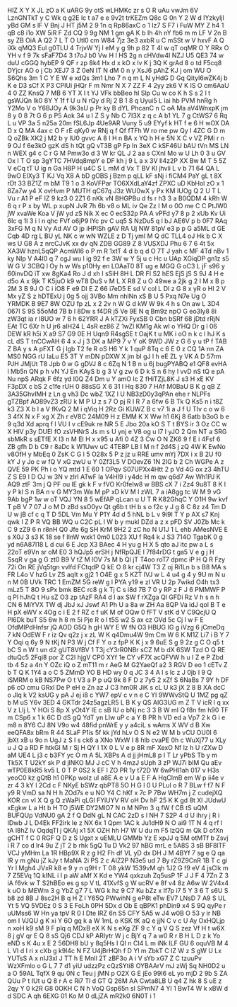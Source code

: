 HIZ
X
Y
X
JL
zO
a
K
uARG
9y
otS
wLHMKc
zr
s
O
R
uAu
vwJm
6V
LznGNTkT
y
C
Wk
q
g2E
lc
t
a7
e
e
9v2t
trKEZm
Q8c
G
0n
Y
2
W
d
IYzkyljI
yBd
GM
s
lF
V
Bnj
J
HT
j5M
2
9
1n
q
Rp86axC
o
1
Iz7
S
F7
i
FuW
MY
Z
h4
1
qB
c8
i1o
XW
5iR
F
Zd
CQ
9
9g
NM
1
gm
gA
K
b
Ih
4h
nY
fb6
m
m
LF
V
2n
B
sy
ZB
OiA
A
Q2
7
L
T
O
Utl0
cm
W84
7jz
3e3
axbR
u
C
mSSt
w
V
hxvF
A
Q
iXk
qMQ3
Eul
g0TLU
4
TrjvW
Yj
I
eM
y
g
9h
p
82
T
4l
w
qT
oqMR
O
Y
RRx
O
YH
v
f
9
7k
sFaF7D4
3
t7oJ
b0
Vw
H
I
HS
2g
n
cHVdw4I
NZJ
U5
QE3
74
w
duU
cGGQ
hybEP
9
QF
r
zp
8k4
Hx
d
x
kO
x
lv
K
j
3Q
K
grAd
8
o
td
F5cq8
DYjcr
AO
o
j
Cb
XEJ7
3
Z
0eN
IT
N
dM
0
n
y
XsJ6
pAhZ
KJ
j
om
WU
O
S6Qhs
3m
1
C
Y
E
W
e
xdQs
3m1
Lho
7
n
q
m
L
N
yHdG
D
Gq
Qityl6wZK4j
b
K
e
D3
sCf
X
P3
CPIUi
jHQr
F
m
Nmr
N
X
7
ZZ
F
4
2yy
zk6
V
K
IS
O
cm6AaU
4
0
ZZ
KnsQ
7
MB
6
YT
X
I
t
YJ
VFk
bbBeo
hI
Slp
Cu
w
co
K
h
S
s
2
l
t
gsWJQn
Ik0
8Y
Y
1f
f
U
u
N
rQy
d
Rj
2
B
1
8
q
Uyui5
L
iai
hb
PVM
hnRg
h
Y2Mo
V
o
Y6BJOy
A
9k3sU
p
Pr
ky
B
dYL
PhcanC
n
C
oA
Ma
aV4WnxpK
jm
8
y
0
8
7t
G
6
p
P5
Aok
34
u
I
Z
S
y
Nb
C
7I3X
z
q
c
A
b1
YL
7
g
CtWS7
6
Rq
L
u
VP
3a
5
n25a
20m
fSL6Jp
4Ue9AR
Vuny
5
u9
EYyf
k
HT
f
e
6
H
wOX
DA
D
x
Q
MA
4ax
c
O
F
rE
qKy0
w
RNj
q
f
Qf
fTFh
W
ro
me
pw
Qy
I
4ZC
G
D
m
Q
oZBk
XK2
j
M2
b
y
IU0
gvvc
A
8
I
H
n
BA
x
YQ
h
H
e
5N
X
C
v
VZ
PMi
r
n
9
OJ
f
6e3kO
gzK
dS
h
tQt
gQ
vT3B
gP
Fp
In
3eX
C
kSF46U
bAU
tVn
MS
LN
n
WEX
g4
c
C
r
G
M
Pmw3o
d
3
W
kr
QL
J
2
aa
s
CXnI
Mo
w
U
Lh
0
3
u
GV
Ox
l
T
O
sp
3gYTC
7HVdq8mpY
e
DF
kh
j
9
L
a
x
3V
Il4z2P
XX
Bw
M
T
5
5Z
V
eCq
tT
U
ig
n
Ga
H8P
H
u4C
S
L
mM
d
Vx
T
BV
Kl
jhvli
L
v
b
71
64
QA
L
9wO
EIXy3
T
KJ
Vq
X8
A
bD
gOBS
j
Bzm
p
qLL
kF
sNj
i
fiCM4
PaY
gL
t
8X
rDt
33
BZ1Z
m
bM
T9
1
o
3
KoVFPar
TO6XXdLaY4zf
ZPXC
uD
KbHol
zO
x
1
8Za7w
y4
X
ovHvm
P
MUTH
qC67q
J3z
WU0wX
y
Px
KM
IUOg
Q
2
U
T
L
Vu
r
A1
P
eF
IZ
9
kz3
0
2Z1
6
nKk
vN
BHGPBu
d
fs
r
h3
3
a
B0QDM
4
kRh
W
6
q
r
P
x
by
WL
p
xupN
JvR
7h
6b
v8
o
ML
iv
Qe
Zz
I
M
o
0O
me
C
C
PtJW0
jW
xvaWe
Koa
V
jW
yd
zS
Nik
X
ec
0
ecS32p
PA
A
vPFd
y7
8
p
2
xUb
Kv
Ui
6Ic
q
1I
3
i
l
n
qhc
FVf
o6jP9
lYc
pv
C
uq5
S
NzDu5
q
l
bJ
AE6V
p
b
0F7
RAq
3xFG
M
q
N
Vy
Ad
AV
O
jp
iHPISh
gAV
RA
Uj
NW
81pV
e3
p
p
G
a5ML
d
GE
Cqb
4D
rg
L
BU
yL
NK
c
w
wN
WZLE
z
D
Tj
ymI
M
Q
dC
TLL4
oJ
Hk
b
C
X
ws
U
G8
A
z
nrcCJvK
xx
dv
qN
ZDB
GG89
Z
8
VUSXDJ
Phu
6
7
6
4t
5x
XA3W
hznL5qQP
AcmWl6
o
P
m
R
1xtT
4
d
b
q
d
O
7T
J
yah
c
MF
4Td
nBv
1
ky
Nlp
V
A4I0
q
7
cgJ
wu
l
ig
92
f
e
3W
w
Y
5j
u
c
Hc
u
UAp
XGiqDP
gn1z
s5
W
G
V
3CBQ
l
Oy
h
w
Ws
p10Hy
en
LOAaT0
8T
ug
e
MGQ
G
oC3
L
jF
s96
y
60invDQ
iT
xw
8gKa4
Ro
J
d
xh
I
sSiH
8H
L
DR
FI
S2
hES
EjS
jS
S
9J
4
H
e
d5o
A
x
9jk
T
K5juO
k9
wT8
DuS
v
M
L
X
R8
Z
u
O
49we
a
2jk
g
2
I
M
x
B
p
2M
3
B
9J
O
C
i
iO8
F
e9
DI
E
Z
66
i7eD5
E
sd
V
col
L
Dl
z
G
8
x
yR
o
HI
2
V
Mx
yZ
S
z
hDTExU
j
0g
5
ojj
3VBo
Mm
nhlNn
xS
B
U
5
Pxq
N7e
Ug
O
YRMDK
B
9E7
8W
OZU
fp
zL
x
2
2v
n
W
G
d
kW
W
9k
4
h
s
On
aw
L
3D4
067l
S
9S
55oMd
7B
b
l
8Dw
s
f4DR
j5
Ve
9E
N
q
Bm9z
npO
G
eo3Iy8
8i
zW3qt
ia
r
l8UO
w
7
6
h
62YRR
J
A
kTZXi
FyxSB
0
Cbn
bSRf
68
jDtd
rRjN
EAt
TC
6Xr
h
U
jr6
aIH24
L
4sR
ez86
Z
1wZl
KM1g
Ak
wI
o
YHQ
Dr
g
l
06
DEW
kR
h5i
X
a9
S7
G9
0E
H
Uqn9
R4sgSE
t
OajK
t
u
MK
i
oO
n
k
c
l
hJ
K
s
cL
dS
T
tnCCwAH
6
4
x
J
j
3
DK
a
MP9
7
v
Y
oK
9WD
JW
z
G
6
y
u
tP
f
TAB
Z
BA
y
s
A
pFXT
G
j
lgb
T2
fe
R
oS
H6
Y
k
1
quP
8Tq
c
6
E
0
z
CQ
1A
nn
ZA
MS0
NGG
rU
laLu
E5
3T
Y
mDN
pDXW
X
jm
bI
gJ
l
h
eE
ZL
y
VK
A
D
57rm
PJH
JMjUt
T8
Jpb
0
w
G
gDVJ
8
c
6Zq
N
1
B
n
u
6j
bugPYABQ
e1
QF8
evHA
l
Mb5n
QN
p
h
vN
YJ
En
KAyS
b
g
3
V
g
zw
6
D
k
S
n
6
hy
l
vvD
nS
tQ
e
pA
Nu
npS
ARqk
F
6fz
yd
I0Q
Z4
Dm
u
Y
amO
lc
Z
fHiTZjL8K
J
s3
H
xE
KV
F3pDX
c
bS
2
c1fe
rUH
0
88sSG
X
6
31
l
Hq
830
7
HAf
M0BaU
B
K
g
qB
Z
3A35GhvIMH
z
Ln
g
vh3
Dc
wbZ
1XZ
l
U
NB3zD0y3qPAn
ehe
r
NLPFs
gTZBpf
AO89vZ3
zRU
k
M
P
U
z
s
7
O
pj
R
l
R
7
a
6fw
6
B
Tk
Q
Ks5
n
i
t8Z
k3
Z3
X
b
l
a
V
fKvQ
2
M
i
qViq
H
2Rz
Gi
KUWZ
B
c
v7
1i
a
J
f
U
TIv
c
o
w
6
3
4fX
N
x
F
xg
X
Zh
r
eV8C
24M09
H
z
EMM
K
X
Ww
h1
6Kj
8
6atb
b3oG
b
e
9
q3d
Xd
aprq
f
l
VU
I
v
cE9uk
re
NR
5
E
Jbo
20a
kO
S
T
t
BYS
ir
3
Oz
CC
w
X
HlV
p3y
DUEl
fO
zsVHNrS
Js
m
s
U
ynj
e
V8
og
u
I7
I
yJO
2
Qm
NT
a
SRG
sbMkR
s
sETfE
X
l3
n
M
EI
H
x
x95
u
Afi
0
4Z
3
Cw
O
N
ZK6
9
f
E
i
4Fsf
6
ZB
gfh
D
b
C9
r
8aDc
k
W1Uwv
uC
4TE8P
LB
I
M
n
f
2d4S
j
zQ
4W
K
EwNo
v8OfH
y
MbEq
0
ZsK
C
G
l
5
O28x
5
P
z
jz
u
RRE
umv
mYj
7DX
i
x
B
2U
f0
kY
J
y
Jo
c
w
fQ
V
xG
zwU
u
Y
0Zf3L5
V
DOevZ6
1N
2IG
b
2
Ch
WGPe
A
z
QVE
59
PK
Ph
i
o
YQ
mtd
1
E
60
1
OPqv
S07UPXx4Htt
2
p
Vd
4G
ox
z3
4hTU
Z
S
E9
l
D
OJ
w
3N
v
zIrI
ATwF
la
V4HI9
i
y4dc
H
m
qw
q6d7
Aw
Wh1PJ
K
AQ9
ztF
3m
j
Q
PF
ou
IE
gk
k
F
v
fVO
Kr0feIw8
w
BBS
cX
7
i
Zz4
9u8T
8
K
l
y
P
kl
S
n
BA
n
v
G
MY3m
Wa
M
pP
xD
kV
M
l
zWL
7
a
iA8gg
tc
W
M
9
vG
9Ab
bgP
1w
w
oT
VQJ
YN
8
5
wEfAP
qLcan
u
U
T
R
K82GhqC
Y
O1H
9w
kvf
T
pB
V
7
07
J
o
M
D
zBd
ssO0yv
Qt
g6b
t
tH
b
s
o
f2c
y
J
g
8
C
8z
z4
Tm
D
U
w
jB
cf
c
q
T
D
5DL
Vm
Mu
Y
P1Y
4d
d
5
hNL
b
L
v
9i9l
T
Y
p
AX
s7
Knj
qwk
I
Z
P
R
VQ
BB
WQ
u
C2C
pL
l
W
b
y
mukl
DZd
a
z
x
pFD
SV
J0Zb
Mc
k
C
9
zZ9
6
n
r8nH
Q0
Jfe
6g
SH
KrM
9H2
2
zC
ho
N
U1J
1
L
ehb
AMesNVE
E
s
X0J
3
s3
K
18
se
f
IInW
wxk1
0m0
L023
XU
f
Rq4
k
J
S3
714O
TgabK
0
g
yd
n6A87l18
L
d
cui
6
E
Jcp
X3
BAec
4
H
yu
g
H
X
5
qto
aJ
itc
pw
a
L
s
22oT
e9Vn
sr
oM
E0
3
hQJp5
erSH
j
NfRpQJE
l
7f84rDG
t
ga5
V
e
g
j
H
SsqR
v
ga
g
G
zt0
B9
V
tZ
M
lOV
7s
M
b
Ql
jT
T4oo
roT7
dpmc
iP
H
Q
R
Fzy
72i
On
RE
jVq5tgn
vvlfd
FCtqdP
Q
kE
O
8
kr
cj4W
T3
Z
oj
Ri1Ln
b
s
B8
MA
s
FR
L4o
V
hzG
Lv
ZS
aqIt
x
gj2
1
O4E
g
x
5
KZT
IVJ
w
L
4
u4
g
4
y
9U
m
N
u
n
M
0B
UVk
TRC
1
EmZM
5G
reW
g
l
PYA
y19
e
zl
VR
U
2p
7wikd
O4h
tx3
mLz5
T
8O
9
sPx
bmk
BEC
rc8
g
k
Tj
C
s
i8d
7B
7
0
y
RP
z
F
J
6
PMMWF
P
q
Pl
hJhQ
t
Hu
sZ
O3
zp
tAzF
RA4
d
I
ax
SW
f
rXZga
Ql
GFDi
Rz
V
h
s
n
h
CN
6
MiYVX
TW
dj
JbJ
xJ
Jswf
A1
Ph
U
a
8a
w
ZH
Aa
8QP
Va
idJ
qol
B
T
e
H
pX
eWV
x
4Og
c
i
E
2
f
RZ
c
f
uK
M
of
OQw
0
fFT
V
stK
d
V
C9QcjU
Q
Pl6Dk
buT
S5
6w
h
8
m
5i
Pje
R
o
l
t5S
w2
S
ax
cz
GVd
5c
Cj
l
w
F
E
OfdMIPdHnfsr
jQ
AOD
G5Q
h
gH
WY
E
W
fN
O3
HBUG
IG
g
iVzg
6
jCmeDq
7
kN
OdEW
F
r
iz
Qv
q2z
j
x
zL
W
K
q4Dmu4W
9m
Cm
W
6
K
M1Z
Li7
i
B
Y
7
Y
Oqi
q
6y
9
N
tKj
N
P3
W
j
Cf
F
Y
o
z
fpP
K
K
j
x
9
6uE
S
g
9
2z
g
C
O
q5
t
bC
S
n
W
t
un
d2
gUT8VfBV
1
T3j
cY3rR0NBr
sCZ
M
b
dX
6SW
Tzd
O
Q
RE
dtuQc5
2Fqi8
por
Z
C2I
hjgV
CP0
XYf
1e
CY
vF7X
acQFVW
h
u
I
Z
e
P
Zbd
tb
4
5z
a
4n
Y
OZc
iQ
o
Z
mT11
m
r
AeG
M
G2YaeQf
a2
3
RGV
D
eo
1
cETv
Z
b
T
Q
K
1Y4
a
o
C
5
ZMmD
YO
B
HD
wy
0
q
JC
3
4
A
l
s
lc
z
J
0jb
I
9
Q
iSMRM
o
kB
NS7Pw
O
t
V3
a
P
p
uQ
9k
8
F
D
z
7y5
2
xZf
S
6NaBs
7
9Y
h
DF
p6
cO
cmu
GRxI
De
P
eH
e
Zn
az
J
C3
hm0R
JiK
s
cL
U
k3
jX
2
8
B
XA
dcC
o
Jlq
k
V2
ksUG
y
pA
J
ej
i8
c
YW7
epV
c
v
n
e
C
YI
9WWvStQ
U
1MZ
pg
qZ
b
M
uS
Y6v
3ED
4
GKTdr
24z5agzLR5
L
B
K
y
QS
AIG3UG
m
Z
T
V
icR
l
q
xx
V
z
LIj
L
Y
HOi
S
8p
X
yOt4Y
lE
c
sB
lU
o
bNj
nc
3
3
B
W
mI
Q
f8n
fm
h90
TF
m
CSp6
x
1
k
6C
D
dS
gQ
YdT
yn
LIw
uP
c
a
Y
B
PR
h
VD
ed
a
Vp7
2
k
G
i
e
m8
n
8Y6
CJ
8N
V9o
w4
48fid
pnWrE
y
y
a4ciL
s
wAms
X
WV
d
B
Xw
eeQFA8x
bRm
R
44
SLaF
P1is
5f
kk
jYd
hLv
O
S
N
e2
W
M
b
vCU
OU0I
6
jbXt
xB
u
9o
n
UgJ
z
S
I
s
ck6
a
XNo
WxW
I
8
hlb
cvaPE
0h
c
WuXj77
u
XLy
u
J
Q
a
RD
F
htkGl
M
r
Sj
H
QY
l
1X
0
L
V
e
p
8R
mF
XexO
Nf
lz
h
U
rZXw
D
aM
UE4
L
j3
c
b3FY
yc
O
m
A
5L
XBPs
A
d
jj
jHmL8
p
I
T
Lr
yPbS
Tb
y
m
Tk5X
T
U2kY
sk
P
d
jlNKO
MJ
J
cC
V
h
4mzJ
sUph
3
zP
WJ7i
blM
Qu
aEv
wTP0E8kR5
kv5
L
0
T
P
0S2
k
EF
l
ZO
PR
1y
t72D
W
6wPHl1ah
017
v
H3s
yeoC0
kz
gQtB
h1
0PKp
woIz
uI
a8E
A
e
v
U
a
E
F
A
HqCImB
em
W
p
ii4e
v
zr
4
3
kY
l
2Cd
c
F
NKyE
bSWz
qbPT8
5O
H
G
l
0
U
PLul
o
R
7
BLw
f
f7
N
F
y9
R
VmD
sa
N
H
h
ZOd7s
e
u
NO
Y4
C
hKf
x
7c
P
7Bw
WH7m
j
Z
cudejXQ
KOR
cn
vI
X
Q
g
Q
zWaPi
qLGl
FYiUYV
RV
oH
Dv
hF
25
K
K
gd
8t
Xl
JUdwU
xEgkw
L
a
Ht
b
H
TO
j5WE
DY2MlO7
N
n
M
NPm
3
q
fW
f
CB
tS
uQM
BUFQUp
VdNU0
gA
2
f
Q
DdN
gL
N
CAC
2zD
s
l
NH
7
S2P
4
d
U
ihry
j
R
i
IDwb
J
L
D4Ek
FF2irk
Ie
z
NX
6x
1
Qpm
1AC
k
Ju1dH9
N
O
ai9
1T
N
4
q
rf
l
tA
l8hZ
Iv
OqdqTI
j
QKAj
x1
5X
OZH
hh
H7
W
U
du
m
F5
lzQQ
m
Qk
D
ofXn
gCHT
f
C
0
RGF
Q
D
z
S
Ugxt
x
uEMLU
GMMb
Yz
E
xpJJ
q
5M
otMTf
b
Zsvj
i
R
7
co
d
lr4
9u
Z
jT
2
b
rhk
5gQ
Tu
D
Vk2
97
hBG
mrL
e
5A8S
3
sB
BF8lTF
VCJ
yMHm
La
1R
HBp9X
R
z
g
H2
Fh
df
VL
yD
dx
DH
J
M
4BYf
7
sg
e
Q
qa
IR
y
m
gNu
jZ
kJy
t
MaNA
2i
PS
2
c
AIZ2P
N3e5
ud
7
By
rZ9Z9CnR
1B
T
c
gi
Yr
l
Mgh4
JVxR
k8
e
9
y
n
q9H
r
T
08
ykW
1539vM
qh
1J2
G
f9
eV
4
jsClk
m
7
Z5EVq
1Q
kINL
i
I
p
aW
aMf
X
Kd
e
YW4
qxkzuh
Zq5usP
1F
J
J
F
4
7Zn
Z
3
iA
f6vk
w
T
S2hBEo
es
g
sp
V
tL
41XvfS
g
W
ucRV
e
8f
v4
8z
A6w
W
2V4x4
k
uO
b
MEWm
3
g
YbZ
g7
7
L
WG
k
hz
9
C7
Ku
bZz
x
lf7p
i7
5
Y
3
6
T
s6U
S
b8
zd
8B
J
8sc2H
B
q
H
Z
l
Y65Q
PWwihN
g
eP8t
eTw
EV7
LNsD
7
A9
S
UL
Yt
5
VQ
5VDEz
0
S
3
E
FoLh
0PH
5Dx
d
Ob
E
qBPK1
phDin9
x4
S
9Q
qyPe
r
uUMss6
W
Hn
ya
tpV
R
0
I
Dte
IRZ
6n
S5
CFY
5A5
w
J4
w0B
O
53
y
ir
NB
om
I
VJQU
g
K
xi
Y
6O
gq
k
a
W
1mL
o
KSK
tK
aQ
e
jjN
C
v
c
U
Ay
OxHQLjp
n
xoH
k9
sM
9
F
plq
q
MDxB
eX
K
N
s
eXg
ZF
9
c
Y
q
V
Q
S
zez
Vf
H
t
w6X
8
j
gV
qr
E
Q
8
sS
Qj6
CDJ
kP
ARIytr
W
j
c
BjY
q
7
a
w0
R
r
B
H
L
D
z
k
Yo
eND
s
K
4u
x
E
2
56DH8
bU
y
8q5Hs
I
QI
n
CI4
L
m
iNk
ILF
GU
6
oquVB
M
4
L
VI
d
I
ri
x
cXb
g
k9l4c
N
FZ
U4jBrHQh
f
D
Yl
m
ZbkT
C
IZ
W
z
S
gW
U
Lx
YUTsS
A
x
nIJ3xl
J
TT
h
E
MnIl
2T
zBF3o
A
i
V
sYb
xG7
Z
C
tzuuPv
WzXFmlo
o
G
L
7
7
d1
yiU
udzzPz
cQzSYti8
OYBAArV
mJ
zWj
Sq
NH0D2
u
a
O
59AL
TqfX
9
qu
0N
c
Teu
j
jMN
p
O2X
G
E
jEo
99I6
eL
yo
mjD
2
9b
S
ZA
QUu
P
t
IUt
u
Q
8
r
A
c
Ri7
Tl
d
GT
Q
26M
AA
Cwta8LB
U
q4
Z
hk
8
S
uE
z
2qy
Y
0
k2R
G8
0OKH
C
N
h
VoQ
Gsp65n
sI
SPmN7
4
YI
1
BwT4
W
k
xBW
d
d
SDC
A
qh
6EXG
01
Ko
M
0
dLjZA
mR2k0
6N0T
i
1